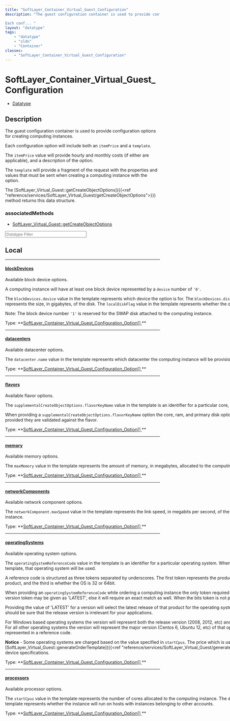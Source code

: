 ```yaml
---
title: "SoftLayer_Container_Virtual_Guest_Configuration"
description: "The guest configuration container is used to provide configuration options for creating computing instances. 

Each conf... "
layout: "datatype"
tags:
    - "datatype"
    - "sldn"
    - "Container"
classes:
    - "SoftLayer_Container_Virtual_Guest_Configuration"
---
```


# SoftLayer_Container_Virtual_Guest_Configuration
<div id='service-datatype'>
    <ul id='sldn-reference-tabs'>
        <li id='datatype'> <a href='/reference/datatypes/SoftLayer_Container_Virtual_Guest_Configuration' >Datatype</a></li>
    </ul>
</div>

## Description 
The guest configuration container is used to provide configuration options for creating computing instances. 

Each configuration option will include both an <code>itemPrice</code> and a <code>template</code>. 

The <code>itemPrice</code> value will provide hourly and monthly costs (if either are applicable), and a description of the option. 

The <code>template</code> will provide a fragment of the request with the properties and values that must be sent when creating a computing instance with the option. 

The [SoftLayer_Virtual_Guest::getCreateObjectOptions]({{<ref "reference/services/SoftLayer_Virtual_Guest/getCreateObjectOptions">}}) method returns this data structure. 

<style type="text/css">#properties .views-field-body p { margin-top: 1.5em; };</style> 


### associatedMethods

*  [SoftLayer_Virtual_Guest::getCreateObjectOptions](/reference/services/SoftLayer_Virtual_Guest/getCreateObjectOptions )





<!-- Filer BEGIN -->
<div class="view-filters">
        <div class="clearfix">
            <div class="search-input-box">
                <input placeholder="Datatype Filter" onkeyup="titleSearch(inputId='prop-input', divId='properties', elementClass='prop-row')" 
                    type="text" id="prop-input" value="" size="30" maxlength="128" class="form-text">
            </div>
        </div>
</div>
<!-- Filer END -->

<div id="properties" class="content">
<div id="localProperties" class="prop-content" >

## Local
<div class="prop-row">

-----
[blockDevices]: #blockdevices
#### [blockDevices]

<div style="width: 200%"> 
Available block device options. 


A computing instance will have at least one block device represented by a <code>device</code> number of <code>'0'</code>. 


The <code>blockDevices.device</code> value in the template represents which device the option is for. 
The <code>blockDevices.diskImage.capacity</code> value in the template represents the size, in gigabytes, of the disk. 
The <code>localDiskFlag</code> value in the template represents whether the option is a local or SAN based disk. 


Note: The block device number <code>'1'</code> is reserved for the SWAP disk attached to the computing instance. 
</div>   
<span class="type-label">Type: </span>**<a href='/reference/datatypes/SoftLayer_Container_Virtual_Guest_Configuration_Option'>SoftLayer_Container_Virtual_Guest_Configuration_Option[] </a>**


</div>
<div class="prop-row">

-----
[datacenters]: #datacenters
#### [datacenters]

<div style="width: 200%"> 
Available datacenter options. 


The <code>datacenter.name</code> value in the template represents which datacenter the computing instance will be provisioned in. 
</div>   
<span class="type-label">Type: </span>**<a href='/reference/datatypes/SoftLayer_Container_Virtual_Guest_Configuration_Option'>SoftLayer_Container_Virtual_Guest_Configuration_Option[] </a>**


</div>
<div class="prop-row">

-----
[flavors]: #flavors
#### [flavors]

<div style="width: 200%"> 


Available flavor options. 


The <code>supplementalCreateObjectOptions.flavorKeyName</code> value in the template is an identifier for a particular core, ram, and primary disk configuration. 


When providing a <code>supplementalCreateObjectOptions.flavorKeyName</code> option the core, ram, and primary disk options are not needed. If those options are provided they are validated against the flavor. 
</div>   
<span class="type-label">Type: </span>**<a href='/reference/datatypes/SoftLayer_Container_Virtual_Guest_Configuration_Option'>SoftLayer_Container_Virtual_Guest_Configuration_Option[] </a>**


</div>
<div class="prop-row">

-----
[memory]: #memory
#### [memory]

<div style="width: 200%"> 
Available memory options. 


The <code>maxMemory</code> value in the template represents the amount of memory, in megabytes, allocated to the computing instance. 
</div>   
<span class="type-label">Type: </span>**<a href='/reference/datatypes/SoftLayer_Container_Virtual_Guest_Configuration_Option'>SoftLayer_Container_Virtual_Guest_Configuration_Option[] </a>**


</div>
<div class="prop-row">

-----
[networkComponents]: #networkcomponents
#### [networkComponents]

<div style="width: 200%"> 
Available network component options. 


The <code>networkComponent.maxSpeed</code> value in the template represents the link speed, in megabits per second, of the network connections for a computing instance. 
</div>   
<span class="type-label">Type: </span>**<a href='/reference/datatypes/SoftLayer_Container_Virtual_Guest_Configuration_Option'>SoftLayer_Container_Virtual_Guest_Configuration_Option[] </a>**


</div>
<div class="prop-row">

-----
[operatingSystems]: #operatingsystems
#### [operatingSystems]

<div style="width: 200%"> 
Available operating system options. 


The <code>operatingSystemReferenceCode</code> value in the template is an identifier for a particular operating system. When provided exactly as shown in the template, that operating system will be used. 


A reference code is structured as three tokens separated by underscores. The first token represents the product, the second is the version of the product, and the third is whether the OS is 32 or 64bit. 


When providing an <code>operatingSystemReferenceCode</code> while ordering a computing instance the only token required to match exactly is the product. The version token may be given as 'LATEST', else it will require an exact match as well. When the bits token is not provided, 64 bits will be assumed. 


Providing the value of 'LATEST' for a version will select the latest release of that product for the operating system. As this may change over time, you should be sure that the release version is irrelevant for your applications. 


For Windows based operating systems the version will represent both the release version (2008, 2012, etc) and the edition (Standard, Enterprise, etc). For all other operating systems the version will represent the major version (Centos 6, Ubuntu 12, etc) of that operating system, minor versions are not represented in a reference code. 


<b>Notice</b> - Some operating systems are charged based on the value specified in <code>startCpus</code>. The price which is used can be determined by calling [SoftLayer_Virtual_Guest::generateOrderTemplate]({{<ref "reference/services/SoftLayer_Virtual_Guest/generateOrderTemplate">}}) with your desired device specifications. 
</div>   
<span class="type-label">Type: </span>**<a href='/reference/datatypes/SoftLayer_Container_Virtual_Guest_Configuration_Option'>SoftLayer_Container_Virtual_Guest_Configuration_Option[] </a>**


</div>
<div class="prop-row">

-----
[processors]: #processors
#### [processors]

<div style="width: 200%"> 
Available processor options. 


The <code>startCpus</code> value in the template represents the number of cores allocated to the computing instance. 
The <code>dedicatedAccountHostOnlyFlag</code> value in the template represents whether the instance will run on hosts with instances belonging to other accounts. 
</div>   
<span class="type-label">Type: </span>**<a href='/reference/datatypes/SoftLayer_Container_Virtual_Guest_Configuration_Option'>SoftLayer_Container_Virtual_Guest_Configuration_Option[] </a>**


</div>
</div>
<!-- LOCAL PROPERTY END -->

</div>


